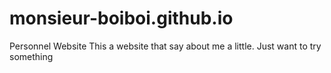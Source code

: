 # monsieur-boiboi.github.io
Personnel Website
This a website that say about me a little. Just want to try something
